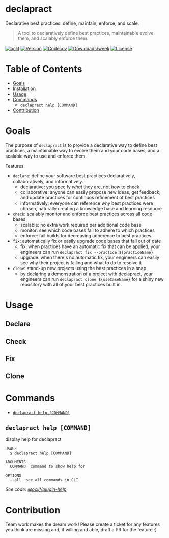 declapract
==============

Declarative best practices: define, maintain, enforce, and scale.

> A tool to declaratively define best practices, maintainable evolve them, and scalably enforce them.

[![oclif](https://img.shields.io/badge/cli-oclif-brightgreen.svg)](https://oclif.io)
[![Version](https://img.shields.io/npm/v/declapract.svg)](https://npmjs.org/package/declapract)
[![Codecov](https://codecov.io/gh/uladkasach/declapract/branch/master/graph/badge.svg)](https://codecov.io/gh/uladkasach/declapract)
[![Downloads/week](https://img.shields.io/npm/dw/declapract.svg)](https://npmjs.org/package/declapract)
[![License](https://img.shields.io/npm/l/declapract.svg)](https://github.com/uladkasach/declapract/blob/master/package.json)

# Table of Contents
<!-- toc -->
- [Goals](#goals)
- [Installation](#installation)
- [Usage](#usage)
- [Commands](#commands)
  - [`declapract help [COMMAND]`](#declapract-help-command)
- [Contribution](#contribution)
<!-- tocstop -->

# Goals

The purpose of `declapract` is to provide a declarative way to define best practices, a maintainable way to evolve them and your code bases, and a scalable way to use and enforce them.

Features:
- `declare`: define your software best practices declaratively, collaboratively, and informatively.
  - declarative: you specify _what_ they are, not _how_ to check
  - collaborative: anyone can easily propose new ideas, get feedback, and update practices for continuos refinement of best practices
  - informatively: everyone can reference _why_ best practices were chosen, naturally creating a knowledge base and learning resource
- `check`: scalably monitor and enforce best practices across all code bases
  - scalable: no extra work required per additional code base
  - monitor: see which code bases fail to adhere to which practices
  - enforce: fail builds for decreasing adherence to best practices
- `fix`: automatically fix or easily upgrade code bases that fall out of date
  - fix: when practices have an automatic fix that can be applied, your engineers can run `declapract fix --practice:${practiceName}`
  - upgrade: when there's no automatic fix, your engineers can easily see why their project is failing and what to do to resolve it
- `clone`: stand-up new projects using the best practices in a snap
  - by declaring a demonstration of a project with declapract, your engineers can run `declapract clone ${useCaseName}` for a shiny new repository with all of your best practices built in.

# Usage

## Declare

## Check

## Fix

## Clone

# Commands
<!-- commands -->
* [`declapract help [COMMAND]`](#declapract-help-command)

## `declapract help [COMMAND]`

display help for declapract

```
USAGE
  $ declapract help [COMMAND]

ARGUMENTS
  COMMAND  command to show help for

OPTIONS
  --all  see all commands in CLI
```

_See code: [@oclif/plugin-help](https://github.com/oclif/plugin-help/blob/v2.2.0/src/commands/help.ts)_
<!-- commandsstop -->


# Contribution

Team work makes the dream work! Please create a ticket for any features you think are missing and, if willing and able, draft a PR for the feature :)
